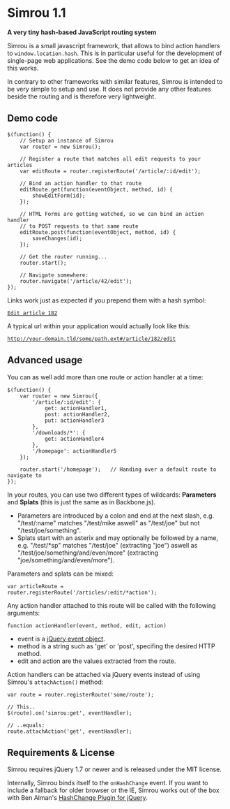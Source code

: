 Simrou 1.1
==========

**A very tiny hash-based JavaScript routing system**

Simrou is a small javascript framework, that allows to bind action handlers to <code>window.location.hash</code>.
This is in particular useful for the development of single-page web applications. See the demo code below to get
an idea of this works.

In contrary to other frameworks with similar features, Simrou is intended to be very simple to setup and use. 
It does not provide any other features beside the routing and is therefore very lightweight.

Demo code
------------

<pre><code>$(function() {
    // Setup an instance of Simrou
    var router = new Simrou();
    
    // Register a route that matches all edit requests to your articles
    var editRoute = router.registerRoute('/article/:id/edit');
    
    // Bind an action handler to that route
    editRoute.get(function(eventObject, method, id) {
	    showEditForm(id);
    });
    
    // HTML Forms are getting watched, so we can bind an action handler
    // to POST requests to that same route
    editRoute.post(function(eventObject, method, id) {
	    saveChanges(id);
    });
    
    // Get the router running...
    router.start();
    
    // Navigate somewhere:
    router.navigate('/article/42/edit');
});
</code></pre>

Links work just as expected if you prepend them with a hash symbol:

<code><a href="#/article/182/edit">Edit article 182</a></code>

A typical url within your application would actually look like this:

<code>http://your-domain.tld/some/path.ext#/article/182/edit</code>

Advanced usage
--------------

You can as well add more than one route or action handler at a time:

<pre><code>$(function() {
    var router = new Simrou({
        '/article/:id/edit': {
            get: actionHandler1,
            post: actionHandler2,
            put: actionHandler3
        },
        '/downloads/*': {
            get: actionHandler4
        },
        '/homepage': actionHandler5
    });
    
    router.start('/homepage');   // Handing over a default route to navigate to
});
</code></pre>

In your routes, you can use two different types of wildcards: **Parameters** and **Splats** (this is just the 
same as in Backbone.js).

* Parameters are introduced by a colon and end at the next slash, e.g. "/test/:name" matches "/test/mike aswell" 
as "/test/joe" but not "/test/joe/something".
* Splats start with an asterix and may optionally be followed by a name, e.g. "/test/*sp" matches "/test/joe" 
(extracting "joe") aswell as "/test/joe/something/and/even/more" (extracting "joe/something/and/even/more").

Parameters and splats can be mixed:

<code>var articleRoute = router.registerRoute('/articles/:edit/*action');</code>

Any action handler attached to this route will be called with the following arguments:

<code>function actionHandler(event, method, edit, action)</code>

* event is a [jQuery event object](http://api.jquery.com/category/events/event-object/).
* method is a string such as 'get' or 'post', specifing the desired HTTP method.
* edit and action are the values extracted from the route.

Action handlers can be attached via jQuery events instead of using Simrou's <code>attachAction()</code> method:

<pre><code>var route = router.registerRoute('some/route');

// This..
$(route).on('simrou:get', eventHandler);

// ..equals:
route.attachAction('get', eventHandler);
</code></pre>

Requirements &amp; License
--------------------------

Simrou requires jQuery 1.7 or newer and is released under the MIT license.

Internally, Simrou binds itself to the <code>onHashChange</code> event. If you want to include a fallback for older 
browser or the IE, Simrou works out of the box with Ben Alman's [HashChange Plugin for jQuery](http://benalman.com/projects/jquery-hashchange-plugin/).